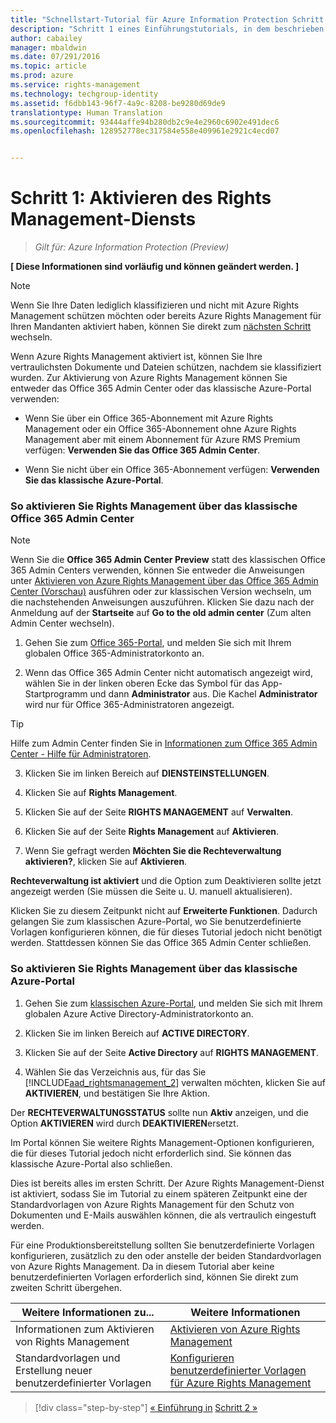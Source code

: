 ```yaml
---
title: "Schnellstart-Tutorial für Azure Information Protection Schritt 1 | Azure Rights Management"
description: "Schritt 1 eines Einführungstutorials, in dem beschrieben wird, wie Sie Microsoft Azure Information Protection in vier Schritten und weniger als zehn Minuten für Ihre Organisation testen können."
author: cabailey
manager: mbaldwin
ms.date: 07/291/2016
ms.topic: article
ms.prod: azure
ms.service: rights-management
ms.technology: techgroup-identity
ms.assetid: f6dbb143-96f7-4a9c-8208-be9280d69de9
translationtype: Human Translation
ms.sourcegitcommit: 93444affe94b280db2c9e4e2960c6902e491dec6
ms.openlocfilehash: 128952778ec317584e558e409961e2921c4ecd07


---
```


# Schritt 1: Aktivieren des Rights Management-Diensts
 
>*Gilt für: Azure Information Protection (Preview)*

**[ Diese Informationen sind vorläufig und können geändert werden. ]**

> [!NOTE]
>Wenn Sie Ihre Daten lediglich klassifizieren und nicht mit Azure Rights Management schützen möchten oder bereits Azure Rights Management für Ihren Mandanten aktiviert haben, können Sie direkt zum [nächsten Schritt](infoprotect-tutorial-step2.md) wechseln. 

Wenn Azure Rights Management aktiviert ist, können Sie Ihre vertraulichsten Dokumente und Dateien schützen, nachdem sie klassifiziert wurden. Zur Aktivierung von Azure Rights Management können Sie entweder das Office 365 Admin Center oder das klassische Azure-Portal verwenden:

-   Wenn Sie über ein Office 365-Abonnement mit Azure Rights Management oder ein Office 365-Abonnement ohne Azure Rights Management aber mit einem Abonnement für Azure RMS Premium verfügen: **Verwenden Sie das Office 365 Admin Center**.

-   Wenn Sie nicht über ein Office 365-Abonnement verfügen: **Verwenden Sie das klassische Azure-Portal**.

### So aktivieren Sie Rights Management über das klassische Office 365 Admin Center

> [!NOTE]
> Wenn Sie die **Office 365 Admin Center Preview** statt des klassischen Office 365 Admin Centers verwenden, können Sie entweder die Anweisungen unter [Aktivieren von Azure Rights Management über das Office 365 Admin Center (Vorschau)](../deploy-use/activate-office365-preview.md) ausführen oder zur klassischen Version wechseln, um die nachstehenden Anweisungen auszuführen. Klicken Sie dazu nach der Anmeldung auf der **Startseite** auf **Go to the old admin center** (Zum alten Admin Center wechseln).

1.  Gehen Sie zum [Office 365-Portal](https://portal.office.com/), und melden Sie sich mit Ihrem globalen Office 365-Administratorkonto an.

2.  Wenn das Office 365 Admin Center nicht automatisch angezeigt wird, wählen Sie in der linken oberen Ecke das Symbol für das App-Startprogramm und dann **Administrator** aus. Die Kachel **Administrator** wird nur für Office 365-Administratoren angezeigt.

  > [!TIP]
  > Hilfe zum Admin Center finden Sie in [Informationen zum Office 365 Admin Center - Hilfe für Administratoren](https://support.office.com/article/About-the-Office-365-admin-center-Admin-Help-58537702-d421-4d02-8141-e128e3703547).

3.  Klicken Sie im linken Bereich auf **DIENSTEINSTELLUNGEN**.

4.  Klicken Sie auf **Rights Management**.

5.  Klicken Sie auf der Seite **RIGHTS MANAGEMENT** auf **Verwalten**.

6.  Klicken Sie auf der Seite **Rights Management** auf **Aktivieren**.

7.  Wenn Sie gefragt werden **Möchten Sie die Rechteverwaltung aktivieren?**, klicken Sie auf **Aktivieren**.

**Rechteverwaltung ist aktiviert** und die Option zum Deaktivieren sollte jetzt angezeigt werden (Sie müssen die Seite u. U. manuell aktualisieren).

Klicken Sie zu diesem Zeitpunkt nicht auf **Erweiterte Funktionen**. Dadurch gelangen Sie zum klassischen Azure-Portal, wo Sie benutzerdefinierte Vorlagen konfigurieren können, die für dieses Tutorial jedoch nicht benötigt werden. Stattdessen können Sie das Office 365 Admin Center schließen.

### So aktivieren Sie Rights Management über das klassische Azure-Portal

1.  Gehen Sie zum [klassischen Azure-Portal](http://go.microsoft.com/fwlink/p/?LinkID=275081), und melden Sie sich mit Ihrem globalen Azure Active Directory-Administratorkonto an.

2.  Klicken Sie im linken Bereich auf **ACTIVE DIRECTORY**.

3.  Klicken Sie auf der Seite **Active Directory** auf **RIGHTS MANAGEMENT**.

4.  Wählen Sie das Verzeichnis aus, für das Sie [!INCLUDE[aad_rightsmanagement_2](../includes/aad_rightsmanagement_2_md.md)] verwalten möchten, klicken Sie auf **AKTIVIEREN**, und bestätigen Sie Ihre Aktion.

Der **RECHTEVERWALTUNGSSTATUS** sollte nun **Aktiv** anzeigen, und die Option **AKTIVIEREN** wird durch **DEAKTIVIEREN**ersetzt.

Im Portal können Sie weitere Rights Management-Optionen konfigurieren, die für dieses Tutorial jedoch nicht erforderlich sind. Sie können das klassische Azure-Portal also schließen.

Dies ist bereits alles im ersten Schritt. Der Azure Rights Management-Dienst ist aktiviert, sodass Sie im Tutorial zu einem späteren Zeitpunkt eine der Standardvorlagen von Azure Rights Management für den Schutz von Dokumenten und E-Mails auswählen können, die als vertraulich eingestuft werden.

Für eine Produktionsbereitstellung sollten Sie benutzerdefinierte Vorlagen konfigurieren, zusätzlich zu den oder anstelle der beiden Standardvorlagen von Azure Rights Management. Da in diesem Tutorial aber keine benutzerdefinierten Vorlagen erforderlich sind, können Sie direkt zum zweiten Schritt übergehen.

|Weitere Informationen zu...|Weitere Informationen|
|--------------------------------|--------------------------|
|Informationen zum Aktivieren von Rights Management|[Aktivieren von Azure Rights Management](../deploy-use/activate-service.md)|
|Standardvorlagen und Erstellung neuer benutzerdefinierter Vorlagen|[Konfigurieren benutzerdefinierter Vorlagen für Azure Rights Management](../deploy-use/configure-custom-templates.md)|

>[!div class="step-by-step"]
[&#171; Einführung in](infoprotect-quick-start-tutorial.md)
[Schritt 2 &#187;](infoprotect-tutorial-step2.md)



<!--HONumber=Jul16_HO5-->


